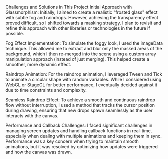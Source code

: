 Challenges and Solutions in This Project
Initial Approach with Glassmorphism:
Initially, I aimed to create a realistic "frosted glass" effect with subtle fog and raindrops. However, achieving the transparency effect proved difficult, so I shifted towards a masking strategy. I plan to revisit and refine this approach with other libraries or technologies in the future if possible.

Fog Effect Implementation:
To simulate the foggy look, I used the imageData technique. This allowed me to extract and blur only the masked areas of the background, which I then re-merged into the scene using a custom array manipulation approach (instead of just merging). This helped create a smoother, more dynamic effect.

Raindrop Animation:
For the raindrop animation, I leveraged Tween and Tick to animate a circular shape with random variables. While I considered using WebGL or StageGL for better performance, I eventually decided against it due to time constraints and complexity.

Seamless Raindrop Effect:
To achieve a smooth and continuous raindrop flow without interruption, I used a method that tracks the cursor position during drawing, ensuring that new drops spawn seamlessly as the user interacts with the canvas.

Performance and Callback Challenges:
I faced significant challenges in managing screen updates and handling callback functions in real-time, especially when dealing with multiple animations and keeping them in sync. Performance was a key concern when trying to maintain smooth animations, but it was resolved by optimizing how updates were triggered and how the canvas was drawn.